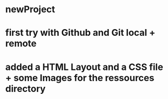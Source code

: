 # newProject
# first try with Github and Git local + remote
# added a HTML Layout and a CSS file + some Images for the ressources directory
